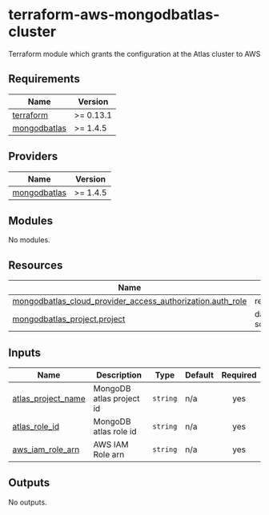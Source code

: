 # terraform-aws-mongodbatlas-cluster
Terraform module which grants the configuration at the Atlas cluster to AWS

## Requirements

| Name | Version |
|------|---------|
| <a name="requirement_terraform"></a> [terraform](#requirement\_terraform) | >= 0.13.1 |
| <a name="requirement_mongodbatlas"></a> [mongodbatlas](#requirement\_mongodbatlas) | >= 1.4.5 |

## Providers

| Name | Version |
|------|---------|
| <a name="provider_mongodbatlas"></a> [mongodbatlas](#provider\_mongodbatlas) | >= 1.4.5 |

## Modules

No modules.

## Resources

| Name | Type |
|------|------|
| [mongodbatlas_cloud_provider_access_authorization.auth_role](https://registry.terraform.io/providers/mongodb/mongodbatlas/latest/docs/resources/cloud_provider_access_authorization) | resource |
| [mongodbatlas_project.project](https://registry.terraform.io/providers/mongodb/mongodbatlas/latest/docs/data-sources/project) | data source |

## Inputs

| Name | Description | Type | Default | Required |
|------|-------------|------|---------|:--------:|
| <a name="input_atlas_project_name"></a> [atlas\_project\_name](#input\_atlas\_project\_name) | MongoDB atlas project id | `string` | n/a | yes |
| <a name="input_atlas_role_id"></a> [atlas\_role\_id](#input\_atlas\_role\_id) | MongoDB atlas role id | `string` | n/a | yes |
| <a name="input_aws_iam_role_arn"></a> [aws\_iam\_role\_arn](#input\_aws\_iam\_role\_arn) | AWS IAM Role arn | `string` | n/a | yes |

## Outputs

No outputs.
<!-- END_TF_DOCS -->